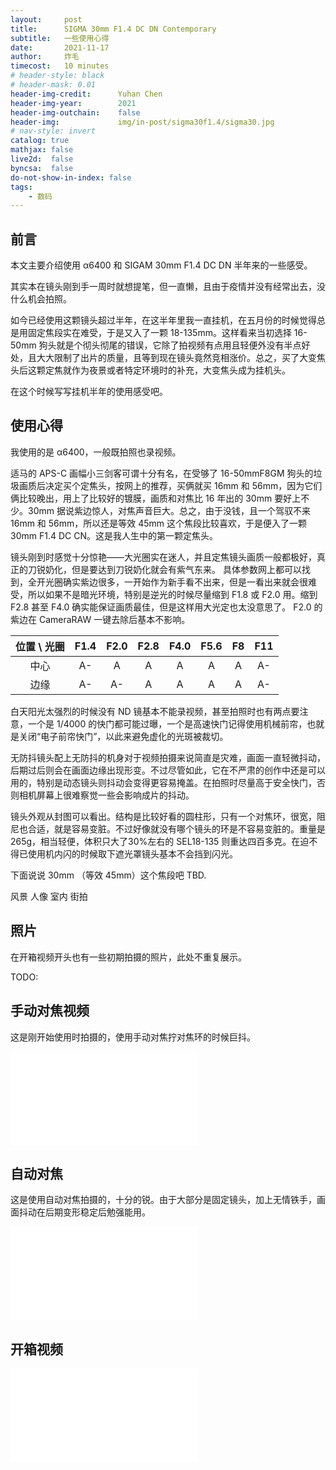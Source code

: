 ```yaml
---
layout:     post
title:      SIGMA 30mm F1.4 DC DN Contemporary 
subtitle:   一些使用心得
date:       2021-11-17
author:     炸毛
timecost:   10 minutes
# header-style: black
# header-mask: 0.01
header-img-credit:      Yuhan Chen
header-img-year:        2021 
header-img-outchain:    false
header-img:             img/in-post/sigma30f1.4/sigma30.jpg
# nav-style: invert
catalog: true
mathjax: false
live2d:  false
byncsa:  false
do-not-show-in-index: false
tags:
    - 数码
---
```


## 前言

本文主要介绍使用 α6400 和 SIGAM 30mm F1.4 DC DN 半年来的一些感受。

其实本在镜头刚到手一周时就想提笔，但一直懒，且由于疫情并没有经常出去，没什么机会拍照。

如今已经使用这颗镜头超过半年，在这半年里我一直挂机，在五月份的时候觉得总是用固定焦段实在难受，于是又入了一颗 18-135mm。这样看来当初选择 16-50mm 狗头就是个彻头彻尾的错误，它除了拍视频有点用且轻便外没有半点好处，且大大限制了出片的质量，且等到现在镜头竟然竞相涨价。总之，买了大变焦头后这颗定焦就作为夜景或者特定环境时的补充，大变焦头成为挂机头。

在这个时候写写挂机半年的使用感受吧。

## 使用心得

我使用的是 α6400，一般既拍照也录视频。

适马的 APS-C 画幅小三剑客可谓十分有名，在受够了 16-50mmF8GM 狗头的垃圾画质后决定买个定焦头，按网上的推荐，买俩就买 16mm 和 56mm，因为它们俩比较晚出，用上了比较好的镀膜，画质和对焦比 16 年出的 30mm 要好上不少。30mm 据说紫边惊人，对焦声音巨大。总之，由于没钱，且一个驾驭不来 16mm 和 56mm，所以还是等效 45mm 这个焦段比较喜欢，于是便入了一颗 30mm F1.4 DC CN。这是我人生中的第一颗定焦头。

镜头刚到时感觉十分惊艳——大光圈实在迷人，并且定焦镜头画质一般都极好，真正的刀锐奶化，但是要达到刀锐奶化就会有紫气东来。
具体参数网上都可以找到，全开光圈确实紫边很多，一开始作为新手看不出来，但是一看出来就会很难受，所以如果不是暗光环境，特别是逆光的时候尽量缩到 F1.8 或 F2.0 用。缩到 F2.8 甚至 F4.0 确实能保证画质最佳，但是这样用大光定也太没意思了。 F2.0 的紫边在 CameraRAW 一键去除后基本不影响。

| 位置 \ 光圈 | F1.4  | F2.0   | F2.8   | F4.0   | F5.6  |  F8   | F11 |
| :------:  | :----: | :----: |:----: |:----: |:----: |:----: |:----: |
|   中心    |   A-   |   A    |  A    |  A    |  A    |  A    |  A-   |
|   边缘    |   A-   |   A-   |  A    |  A    |  A    |  A    |  A-   |

白天阳光太强烈的时候没有 ND 镜基本不能录视频，甚至拍照时也有两点要注意，一个是 1/4000 的快门都可能过曝，一个是高速快门记得使用机械前帘，也就是关闭“电子前帘快门”，以此来避免虚化的光斑被裁切。

无防抖镜头配上无防抖的机身对于视频拍摄来说简直是灾难，画面一直轻微抖动，后期过后则会在画面边缘出现形变。不过尽管如此，它在不严肃的创作中还是可以用的，特别是动态镜头则抖动会变得更容易掩盖。在拍照时尽量高于安全快门，否则相机屏幕上很难察觉一些会影响成片的抖动。

镜头外观从封图可以看出。结构是比较好看的圆柱形，只有一个对焦环，很宽，阻尼也合适，就是容易变脏。不过好像就没有哪个镜头的环是不容易变脏的。重量是265g，相当轻便，体积只大了30%左右的 SEL18-135 则重达四百多克。在迫不得已使用机内闪的时候取下遮光罩镜头基本不会挡到闪光。

下面说说 30mm （等效 45mm）这个焦段吧 TBD.

风景 人像 室内 街拍

## 照片

在开箱视频开头也有一些初期拍摄的照片，此处不重复展示。

TODO:

## 手动对焦视频

这是刚开始使用时拍摄的，使用手动对焦拧对焦环的时候巨抖。

<div class="aspect-ratio">
<iframe src="//player.bilibili.com/player.html?aid=592143493&bvid=BV1iq4y1z7A9&cid=457007895&page=1" scrolling="no" border="0" frameborder="no" framespacing="0" allowfullscreen="true"> </iframe>
</div>

## 自动对焦

这是使用自动对焦拍摄的，十分的锐。由于大部分是固定镜头，加上无情铁手，画面抖动在后期变形稳定后勉强能用。

<div class="aspect-ratio">
<iframe src="//player.bilibili.com/player.html?aid=767741942&bvid=BV1wr4y1s7YN&cid=563313850&page=1" scrolling="no" border="0" frameborder="no" framespacing="0" allowfullscreen="true"> </iframe>
</div>

## 开箱视频

<div class="aspect-ratio">
<iframe src="//player.bilibili.com/player.html?aid=850536735&bvid=BV1JL4y1b7BK&cid=480557161&page=1" scrolling="no" border="0" frameborder="no" framespacing="0" allowfullscreen="true"> </iframe>
</div>
